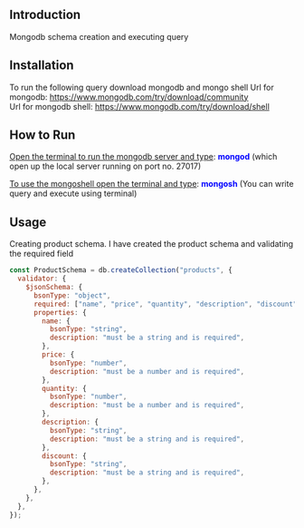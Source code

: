 ## Introduction

Mongodb schema creation and executing query

## Installation

To run the following query download mongodb and mongo shell
Url for mongodb: https://www.mongodb.com/try/download/community </br>
Url for mongodb shell: https://www.mongodb.com/try/download/shell

## How to Run

<u>Open the terminal to run the mongodb server and type</u>: <b style="color: blue">mongod</b> (which open up the local server running on port no. 27017)

<u>To use the mongoshell open the terminal and type</u>: <b style="color: blue">mongosh</b> (You can write query and execute using terminal)

## Usage

Creating product schema.
I have created the product schema and validating the required field

```javascript
const ProductSchema = db.createCollection("products", {
  validator: {
    $jsonSchema: {
      bsonType: "object",
      required: ["name", "price", "quantity", "description", "discount"],
      properties: {
        name: {
          bsonType: "string",
          description: "must be a string and is required",
        },
        price: {
          bsonType: "number",
          description: "must be a number and is required",
        },
        quantity: {
          bsonType: "number",
          description: "must be a number and is required",
        },
        description: {
          bsonType: "string",
          description: "must be a string and is required",
        },
        discount: {
          bsonType: "string",
          description: "must be a string and is required",
        },
      },
    },
  },
});
```
